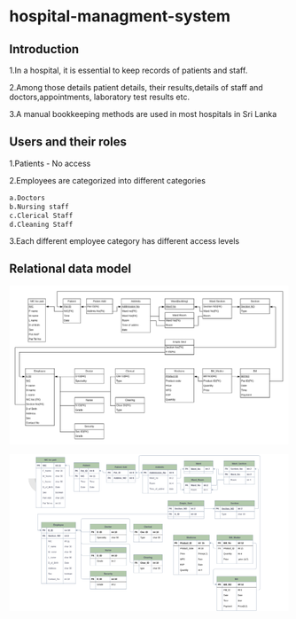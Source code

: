# hospital-managment-system

## Introduction

1.In a hospital, it is essential to keep records of patients and staff.


2.Among those details patient details, their results,details of staff and doctors,appointments, laboratory test results etc. 


3.A manual bookkeeping methods are used in most hospitals in Sri Lanka

## Users and their roles

1.Patients - No access

2.Employees are categorized into different categories
                  
    a.Doctors
    b.Nursing staff
    c.Clerical Staff
    d.Cleaning Staff
    
3.Each different employee category has different access levels

## Relational data model

![Alt text](https://github.com/praveendhananjaya/hospital-managment-system/blob/main/doc/database.png?raw=true)

![Alt text](https://github.com/praveendhananjaya/hospital-managment-system/blob/main/doc/Database%20for%20Hospital%20Management%20System.png?raw=true)


